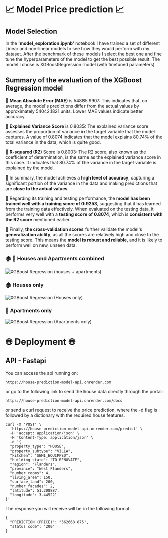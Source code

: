 # :chart_with_upwards_trend: Model Price prediction :chart_with_upwards_trend:

## Model Selection

In the **'model_exploration.ipynb'** notebook I have trained a set of different Linear and non-linear models to see how they would perform with my dataset. After the benchmark of these models I select the best one and fine tune the hyperparameters of the model to get the best possible result. The model I chose is XGBoostRegression model (with finetuned parameters)

## Summary of the evaluation of the XGBoost Regression model

:pushpin: **Mean Absolute Error (MAE)** is 54885.9907: This indicates that, on average, the model's predictions differ from the actual values by approximately 54042.1821 units. Lower MAE values indicate better accuracy.

:pushpin: **Explained Variance Score** is 0.8035: The explained variance score assesses the proportion of variance in the target variable that the model captures. A value of 0.8074 indicates that the model explains 80.74% of the total variance in the data, which is quite good.

:pushpin: **R-squared (R2)** Score is 0.8003: The R2 score, also known as the coefficient of determination, is the same as the explained variance score in this case. It indicates that 80.74% of the variance in the target variable is explained by the model.

:card_index: In summary, the model achieves a **high level of accuracy**, capturing a significant portion of the variance in the data and making predictions that are **close to the actual values**.

:card_index: Regarding its training and testing performance, the **model has been trained well with a training score of 0.9253**, suggesting that it has learned from the training data effectively. When evaluated on the testing data, it performs very well with a **testing score of 0.8074**, which is **consistent with the R2 score** mentioned earlier.

:card_index: Finally, **the cross-validation scores** further validate the model's **generalization ability**, as all the scores are relatively high and close to the testing score. This means the **model is robust and reliable**, and it is likely to perform well on new, unseen data.

### :house: :office: Houses and Apartments combined <br>
![XGBoost Regression (houses + apartments)](https://github.com/nikolaaswillaert/ImmoElizaDataAnalysis/assets/106211266/a84d6536-4d4c-4a7d-921c-8e4bfef38ec8)


### :house: Houses only <br>
![XGBoost Regression (Houses only)](https://github.com/nikolaaswillaert/ImmoElizaDataAnalysis/assets/106211266/6e7f7ac2-cc84-462b-8f85-2cc15ccb5168)

### :office: Apartments only <br>
![XGBoost Regression (Apartments only)](https://github.com/nikolaaswillaert/ImmoElizaDataAnalysis/assets/106211266/c36fcd17-f2e8-445c-8638-5951389dffdf)

# :globe_with_meridians: Deployment :globe_with_meridians:
## API - Fastapi

You can access the api running on:
```
https://house-prediction-model-api.onrender.com
```
or go to the following link to send the house data directly through the portal:
```
https://house-prediction-model-api.onrender.com/docs
```

or send a curl request to receive the price prediction, where the -d flag is followed by a dictionary with the required house features.
```
curl -X 'POST' \
  'https://house-prediction-model-api.onrender.com/predict' \
  -H 'accept: application/json' \
  -H 'Content-Type: application/json' \
  -d '{
  "property_type": "HOUSE",
  "property_subtype": "VILLA",
  "kitchen": "SEMI_EQUIPPED",
  "building_state": "TO RENOVATE",
  "region": "Flanders",
  "province": "West Flanders",
  "number_rooms": 4,
  "living_area": 150,
  "surface_land": 200,
  "number_facades": 2,
  "latitude": 51.208887,
  "longitude": 3.445221
}'
```
The response you will receive will be in the following format:
```
{
  "PREDICTION (PRICE)": "362668.875",
  "status code": "200"
}
```
